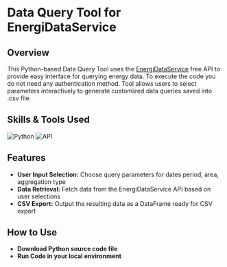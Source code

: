 # Data Query Tool for EnergiDataService

## Overview

This Python-based Data Query Tool uses the [EnergiDataService](https://www.energidataservice.dk/) free API to provide easy interface for querying energy data. To execute the code you do not need any authentication method. Tool allows users to select parameters interactively to generate customized data queries saved into .csv file.

## Skills & Tools Used

![Python](https://img.shields.io/badge/Python-3776AB?style=for-the-badge&logo=python&logoColor=white)
![API](https://img.shields.io/badge/API-FF6C37?style=for-the-badge&logo=appveyor&logoColor=white)

## Features

- **User Input Selection:** Choose query parameters for dates period, area, aggregation type
- **Data Retrieval:** Fetch data from the EnergiDataService API based on user selections
- **CSV Export:** Output the resulting data as a DataFrame ready for CSV export

## How to Use

- **Download Python source code file**
- **Run Code in your local environment**
